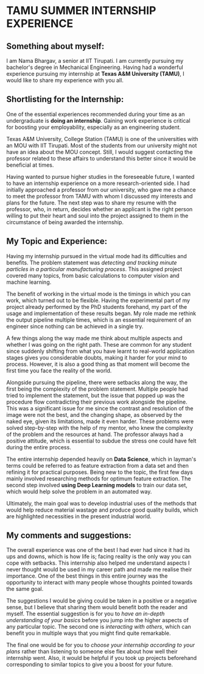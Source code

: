 # TAMU SUMMER INTERNSHIP EXPERIENCE

## Something about myself:

I am Nama Bhargav, a senior at IIT Tirupati. I am currently pursuing my bachelor's degree in Mechanical Engineering. Having had a wonderful experience pursuing my internship at **Texas A&M University (TAMU)**, I would like to share my experience with you all.

## Shortlisting for the Internship:

One of the essential experiences recommended during your time as an undergraduate is **doing an internship**. Gaining work experience is critical for boosting your employability, especially as an engineering student.

Texas A&M University, College Station (TAMU) is one of the universities with an MOU with IIT Tirupati. Most of the students from our university might not have an idea about the MOU concept. Still, I would suggest contacting the professor related to these affairs to understand this better since it would be beneficial at times.

Having wanted to pursue higher studies in the foreseeable future, I wanted to have an internship experience on a more research-oriented side. I had initially approached a professor from our university, who gave me a chance to meet the professor from TAMU with whom I discussed my interests and plans for the future. The next step was to share my resume with the professor, who, in return, decides whether an applicant is the right person willing to put their heart and soul into the project assigned to them in the circumstance of being awarded the internship.

## My Topic and Experience:

Having my internship pursued in the virtual mode had its difficulties and benefits. The problem statement was *detecting and tracking minute particles in a particular manufacturing process*. This assigned project covered many topics, from basic calculations to computer vision and machine learning. 

The benefit of working in the virtual mode is the timings in which you can work, which turned out to be flexible. Having the experimental part of my project already performed by the PhD students forehand, my part of the usage and implementation of these results began. My role made me rethink the output pipeline multiple times, which is an essential requirement of an engineer since nothing can be achieved in a single try. 

A few things along the way made me think about multiple aspects and whether I was going on the right path. These are common for any student since suddenly shifting from what you have learnt to real-world application stages gives you considerable doubts, making it harder for your mind to process. However, it is also a good thing as that moment will become the first time you face the reality of the world.

Alongside pursuing the pipeline, there were setbacks along the way, the first being the complexity of the problem statement. Multiple people had tried to implement the statement, but the issue that popped up was the procedure flow contradicting their previous work alongside the pipeline. This was a significant issue for me since the contrast and resolution of the image were not the best, and the changing shape, as observed by the naked eye, given its limitations, made it even harder. These problems were solved step-by-step with the help of my mentor, who knew the complexity of the problem and the resources at hand. The professor always had a positive attitude, which is essential to subdue the stress one could have felt during the entire process.

The entire internship depended heavily on **Data Science**, which in layman's terms could be referred to as feature extraction from a data set and then refining it for practical purposes. Being new to the topic, the first few days mainly involved researching methods for optimum feature extraction. The second step involved **using Deep Learning models** to train our data set, which would help solve the problem in an automated way.

Ultimately, the main goal was to develop industrial uses of the methods that would help reduce material wastage and produce good quality builds, which are highlighted necessities in the present industrial world.

## My comments and suggestions:

The overall experience was one of the best I had ever had since it had its ups and downs, which is how life is; facing reality is the only way you can cope with setbacks. This internship also helped me understand aspects I never thought would be used in my career path and made me realise their importance. One of the best things in this entire journey was the opportunity to interact with many people whose thoughts pointed towards the same goal.

The suggestions I would be giving could be taken in a positive or a negative sense, but I believe that sharing them would benefit both the reader and myself. The essential suggestion is for you to *have an in-depth understanding of your basics* before you jump into the higher aspects of any particular topic. 
The second one is *interacting with others*, which can benefit you in multiple ways that you might find quite remarkable.

The final one would be for you to *choose your internship according to your plans* rather than listening to someone else flex about how well their internship went. Also, it would be helpful if you took up projects beforehand corresponding to similar topics to give you a boost for your future.
